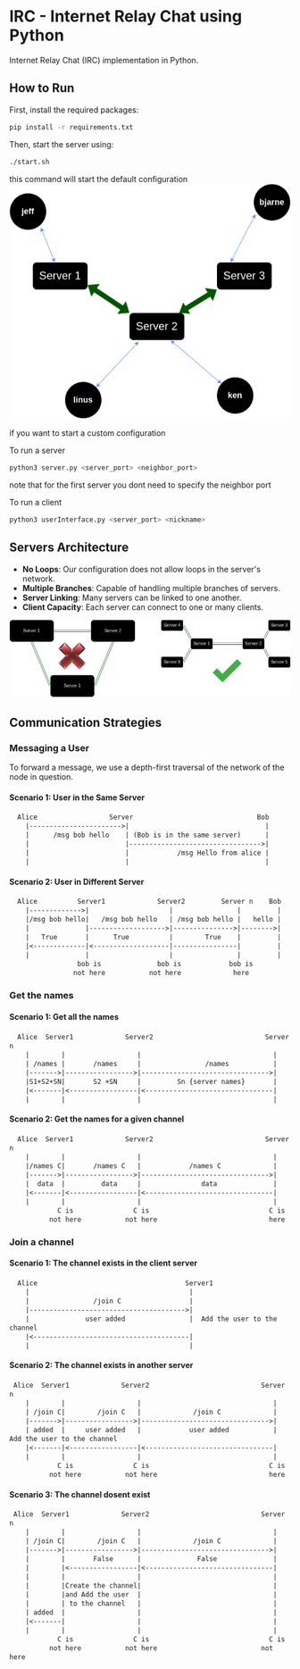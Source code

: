 # IRC - Internet Relay Chat using Python

Internet Relay Chat (IRC) implementation in Python.

## How to Run

First, install the required packages:

```bash
pip install -r requirements.txt
```

Then, start the server using:

```bash
./start.sh
```
this command will start the default configuration 
![default Architecture](./data/images/image2.png)

if you want to start a custom configuration

To run a server

```bash
python3 server.py <server_port> <neighbor_port>
```
note that for the first server you dont need to specify the neighbor port

To run a client

```bash
python3 userInterface.py <server_port> <nickname>
```

## Servers Architecture

- **No Loops**: Our configuration does not allow loops in the server's network.
- **Multiple Branches**: Capable of handling multiple branches of servers.
- **Server Linking**: Many servers can be linked to one another.
- **Client Capacity**: Each server can connect to one or many clients.

![Server Architecture](./data/images/image1.png)

## Communication Strategies

### Messaging a User

To forward a message, we use a depth-first traversal of the network of the node in question.

#### Scenario 1: User in the Same Server

```
  Alice                  Server                               Bob
    |----------------------->|                                  |
    |      /msg bob hello    | (Bob is in the same server)      |
    |                        |--------------------------------->|
    |                        |            /msg Hello from alice |
    |                        |                                  |
```

#### Scenario 2: User in Different Server

```
  Alice          Server1             Server2         Server n    Bob
    |------------->|                    |                |         |
    |/msg bob hello|   /msg bob hello   | /msg bob hello |   hello |
    |              |------------------->|--------------->|-------->|
    |   True       |      True          |        True    |         |
    |<-------------|<-------------------|----------------|         |
    |              |                    |                |         |
                 bob is              bob is            bob is
                not here           not here             here
```

### Get the names


#### Scenario 1: Get all the names
```
  Alice  Server1             Server2                            Server n
    |        |                  |                                 |
    | /names |       /names     |                /names           |
    |------->|----------------->|-------------------------------->|
    |S1+S2+SN|       S2 +SN     |         Sn {server names}       |
    |<-------|<-----------------|<--------------------------------|
    |        |                  |                                 | 
```

#### Scenario 2: Get the names for a given channel
```
  Alice  Server1             Server2                            Server n
    |        |                  |                                 |
    |/names C|       /names C   |            /names C             |
    |------->|----------------->|-------------------------------->|
    |  data  |         data     |               data              |
    |<-------|<-----------------|<--------------------------------|
    |        |                  |                                 | 
            C is               C is                              C is
          not here           not here                            here

```

### Join a channel

#### Scenario 1: The channel exists in the client server

```
  Alice                                     Server1
    |                                        |
    |                /join C                 |
    |--------------------------------------->|   
    |              user added                |  Add the user to the channel
    |<---------------------------------------|
    |                                        |
```

#### Scenario 2: The channel exists in another server

```
 Alice  Server1             Server2                            Server n
    |        |                  |                                 |
    | /join C|        /join C   |             /join C             |
    |------->|----------------->|-------------------------------->|
    | added  |     user added   |            user added           |  Add the user to the channel
    |<-------|<-----------------|<--------------------------------|
    |        |                  |                                 | 
            C is               C is                              C is
          not here           not here                            here
```

#### Scenario 3: The channel dosent exist

```
 Alice  Server1             Server2                            Server n
    |        |                  |                                 |
    | /join C|        /join C   |             /join C             |
    |------->|----------------->|-------------------------------->|
    |        |       False      |              False              | 
    |        |<-----------------|<--------------------------------|
    |        |                  |                                 | 
    |        |Create the channel|                                 | 
    |        |and Add the user  |                                 |
    |        | to the channel   |                                 |
    | added  |                  |                                 | 
    |<-------|                  |                                 |
    |        |                  |                                 | 
            C is               C is                              C is
          not here           not here                          not here
```
